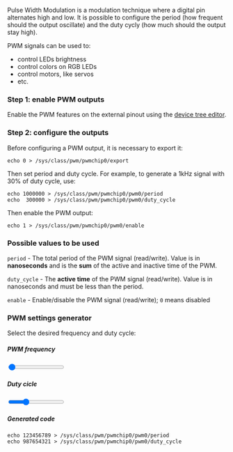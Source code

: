 Pulse Width Modulation is a modulation technique where a digital pin alternates high and low. It is possible to configure the period (how frequent should the output oscillate) and the duty cycly (how much should the output stay high).

PWM signals can be used to:

 * control LEDs brightness
 * control colors on RGB LEDs
 * control motors, like servos
 * etc.
 

### Step 1: enable PWM outputs

Enable the PWM features on the external pinout using the [device tree editor](http://www.udoo.org/docs-neo/Cookbook_Linux/Device_Tree_Editor.html).


### Step 2: configure the outputs

Before configuring a PWM output, it is necessary to export it:

    echo 0 > /sys/class/pwm/pwmchip0/export

Then set period and duty cycle. For example, to generate a 1kHz signal with 30% of duty cycle, use:

    echo 1000000 > /sys/class/pwm/pwmchip0/pwm0/period
    echo  300000 > /sys/class/pwm/pwmchip0/pwm0/duty_cycle

Then enable the PWM output:

    echo 1 > /sys/class/pwm/pwmchip0/pwm0/enable


### Possible values to be used

`period` - The total period of the PWM signal (read/write). Value is in **nanoseconds** and is the **sum** of the active and inactive time of the PWM.

`duty_cycle` - The **active time** of the PWM signal (read/write). Value is in nanoseconds and must be less than the period.

`enable` - Enable/disable the PWM signal (read/write); `0` means disabled


### PWM settings generator

Select the desired frequency and duty cycle:


<link rel="stylesheet" href="../themes/daux/css/slider.css">
<script>
navigator.sayswho = (function(){
    var ua= navigator.userAgent, tem, 
    M= ua.match(/(opera|chrome|safari|firefox|msie|trident(?=\/))\/?\s*(\d+)/i) || [];
    if(/trident/i.test(M[1])){
        tem=  /\brv[ :]+(\d+)/g.exec(ua) || [];
        return 'IE '+(tem[1] || '');
    }
    if(M[1]=== 'Chrome'){
        tem= ua.match(/\bOPR\/(\d+)/)
        if(tem!= null) return 'Opera '+tem[1];
    }
    M= M[2]? [M[1], M[2]]: [navigator.appName, navigator.appVersion, '-?'];
    if((tem= ua.match(/version\/(\d+)/i))!= null) M.splice(1, 1, tem[1]);
    return M[0];
})();
var browser = navigator.sayswho.toLowerCase();
function nFormatter(num, digits) {
    var si = [
      { value: 1E18, symbol: "E" },
      { value: 1E15, symbol: "P" },
      { value: 1E12, symbol: "T" },
      { value: 1E9,  symbol: "G" },
      { value: 1E6,  symbol: "M" },
      { value: 1E3,  symbol: "k" }
    ], i;
    for (i = 0; i < si.length; i++) {
      if (num >= si[i].value) {
        return (num / si[i].value).toFixed(digits).replace(/\.0+$|(\.[0-9]*[1-9])0+$/, "$1") + si[i].symbol;
      }
    }
    return num.toString();
}
function onHzChange() {
    var showValue = nFormatter(parseInt($("input[type=range][data-type=hz]").val()), 3) + "Hz";
    $(".indicator[data-type=hz]").html(showValue);
    updateCode();
}
function onPcChange() {
    var showValue = parseInt($("input[type=range][data-type=pc]").val()) + "%";
    $(".indicator[data-type=pc]").html(showValue);
    updateCode();
}
function updateCode() {
    var period = Math.round(1000000000/parseInt($("input[type=range][data-type=hz]").val()));
    var duty = Math.round(period*parseInt($("input[type=range][data-type=pc]").val())/100);
    $(".pwm-generated .hljs-number").first().html(period);
    $(".pwm-generated .hljs-number").last().html(duty);
}
$(window).load(function(){
	$('body').addClass(browser);
    $("input[type=range][data-type=hz]").on("change mousemove", onHzChange);
    $("input[type=range][data-type=pc]").on("change mousemove", onPcChange);
    setTimeout(function(){ 
        onHzChange();
        onPcChange();
    }, 100);
});
</script>


##### PWM frequency

<div>
    <input type="range" data-type="hz" min="1" max="100000" value="1000" step="1"> <span class="indicator" data-type="hz"></span>
</div>

##### Duty cicle

<div>
    <input type="range" data-type="pc" min="1" max="100" value="30" step="1"> <span class="indicator" data-type="pc"></span>
</div>

##### Generated code

<div class="pwm-generated">

    echo 123456789 > /sys/class/pwm/pwmchip0/pwm0/period
    echo 987654321 > /sys/class/pwm/pwmchip0/pwm0/duty_cycle

</div>

